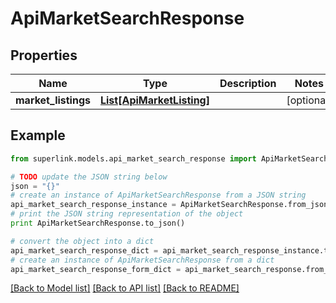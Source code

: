 # ApiMarketSearchResponse


## Properties
Name | Type | Description | Notes
------------ | ------------- | ------------- | -------------
**market_listings** | [**List[ApiMarketListing]**](ApiMarketListing.md) |  | [optional] 

## Example

```python
from superlink.models.api_market_search_response import ApiMarketSearchResponse

# TODO update the JSON string below
json = "{}"
# create an instance of ApiMarketSearchResponse from a JSON string
api_market_search_response_instance = ApiMarketSearchResponse.from_json(json)
# print the JSON string representation of the object
print ApiMarketSearchResponse.to_json()

# convert the object into a dict
api_market_search_response_dict = api_market_search_response_instance.to_dict()
# create an instance of ApiMarketSearchResponse from a dict
api_market_search_response_form_dict = api_market_search_response.from_dict(api_market_search_response_dict)
```
[[Back to Model list]](../README.md#documentation-for-models) [[Back to API list]](../README.md#documentation-for-api-endpoints) [[Back to README]](../README.md)


